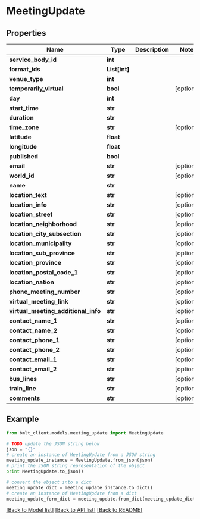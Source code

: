 # MeetingUpdate


## Properties
Name | Type | Description | Notes
------------ | ------------- | ------------- | -------------
**service_body_id** | **int** |  | 
**format_ids** | **List[int]** |  | 
**venue_type** | **int** |  | 
**temporarily_virtual** | **bool** |  | [optional] 
**day** | **int** |  | 
**start_time** | **str** |  | 
**duration** | **str** |  | 
**time_zone** | **str** |  | [optional] 
**latitude** | **float** |  | 
**longitude** | **float** |  | 
**published** | **bool** |  | 
**email** | **str** |  | [optional] 
**world_id** | **str** |  | [optional] 
**name** | **str** |  | 
**location_text** | **str** |  | [optional] 
**location_info** | **str** |  | [optional] 
**location_street** | **str** |  | [optional] 
**location_neighborhood** | **str** |  | [optional] 
**location_city_subsection** | **str** |  | [optional] 
**location_municipality** | **str** |  | [optional] 
**location_sub_province** | **str** |  | [optional] 
**location_province** | **str** |  | [optional] 
**location_postal_code_1** | **str** |  | [optional] 
**location_nation** | **str** |  | [optional] 
**phone_meeting_number** | **str** |  | [optional] 
**virtual_meeting_link** | **str** |  | [optional] 
**virtual_meeting_additional_info** | **str** |  | [optional] 
**contact_name_1** | **str** |  | [optional] 
**contact_name_2** | **str** |  | [optional] 
**contact_phone_1** | **str** |  | [optional] 
**contact_phone_2** | **str** |  | [optional] 
**contact_email_1** | **str** |  | [optional] 
**contact_email_2** | **str** |  | [optional] 
**bus_lines** | **str** |  | [optional] 
**train_line** | **str** |  | [optional] 
**comments** | **str** |  | [optional] 

## Example

```python
from bmlt_client.models.meeting_update import MeetingUpdate

# TODO update the JSON string below
json = "{}"
# create an instance of MeetingUpdate from a JSON string
meeting_update_instance = MeetingUpdate.from_json(json)
# print the JSON string representation of the object
print MeetingUpdate.to_json()

# convert the object into a dict
meeting_update_dict = meeting_update_instance.to_dict()
# create an instance of MeetingUpdate from a dict
meeting_update_form_dict = meeting_update.from_dict(meeting_update_dict)
```
[[Back to Model list]](../README.md#documentation-for-models) [[Back to API list]](../README.md#documentation-for-api-endpoints) [[Back to README]](../README.md)


